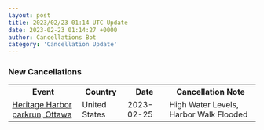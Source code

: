 ```yaml
---
layout: post
title: 2023/02/23 01:14 UTC Update
date: 2023-02-23 01:14:27 +0000
author: Cancellations Bot
category: 'Cancellation Update'
---
```


<h3>New Cancellations</h3>
<div class='hscrollable'>
<table style='width: 100%'>
    <tr>
        <th>Event</th>
        <th>Country</th>
        <th>Date</th>
        <th>Cancellation Note</th>
    </tr>
    <tr>
        <td><a href="https://www.parkrun.us/heritageharbor">Heritage Harbor parkrun, Ottawa</a></td>
        <td>United States</td>
        <td>2023-02-25</td>
        <td>High Water Levels, Harbor Walk Flooded</td>
    </tr>
</table>
</div>
